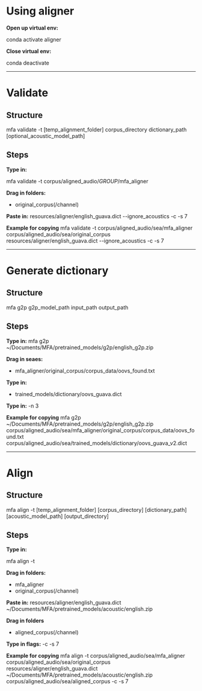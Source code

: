 # Using aligner
**Open up virtual env:**

conda activate aligner

**Close virtual env:**

conda deactivate

---

# Validate

## Structure
mfa validate -t [temp_alignment_folder] corpus_directory dictionary_path [optional_acoustic_model_path]

## Steps
**Type in:**

mfa validate -t corpus/aligned_audio/*GROUP*/mfa_aligner

**Drag in folders:**
* original_corpus(/channel)

**Paste in:**
resources/aligner/english_guava.dict --ignore_acoustics -c -s 7

**Example for copying**
mfa validate -t corpus/aligned_audio/sea/mfa_aligner corpus/aligned_audio/sea/original_corpus resources/aligner/english_guava.dict --ignore_acoustics -c -s 7

---
# Generate dictionary
## Structure
mfa g2p g2p_model_path input_path output_path

## Steps

**Type in:**
mfa g2p ~/Documents/MFA/pretrained_models/g2p/english_g2p.zip

**Drag in seaes:**
* mfa_aligner/original_corpus/corpus_data/oovs_found.txt

**Type in:**
* trained_models/dictionary/oovs_guava.dict

**Type in:**
-n 3

**Example for copying**
mfa g2p ~/Documents/MFA/pretrained_models/g2p/english_g2p.zip corpus/aligned_audio/sea/mfa_aligner/original_corpus/corpus_data/oovs_found.txt corpus/aligned_audio/sea/trained_models/dictionary/oovs_guava_v2.dict
___
# Align

## Structure
mfa align -t [temp_alignment_folder] [corpus_directory] [dictionary_path] [acoustic_model_path] [output_directory]

## Steps
**Type in:**

mfa align -t

**Drag in folders:**
* mfa_aligner
* original_corpus(/channel)

**Paste in:**
resources/aligner/english_guava.dict ~/Documents/MFA/pretrained_models/acoustic/english.zip

**Drag in folders**
* aligned_corpus(/channel)

**Type in flags:**
-c -s 7

**Example for copying**
mfa align -t corpus/aligned_audio/sea/mfa_aligner corpus/aligned_audio/sea/original_corpus resources/aligner/english_guava.dict ~/Documents/MFA/pretrained_models/acoustic/english.zip corpus/aligned_audio/sea/aligned_corpus -c -s 7
